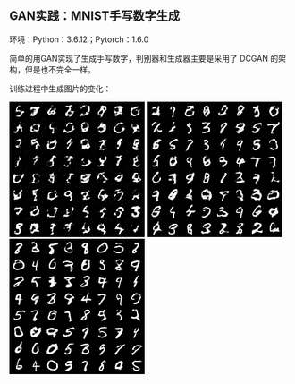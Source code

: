 ## GAN实践：MNIST手写数字生成

环境：Python：3.6.12；Pytorch：1.6.0



简单的用GAN实现了生成手写数字，判别器和生成器主要是采用了 DCGAN 的架构，但是也不完全一样。


训练过程中生成图片的变化：

![avatar](https://github.com/KaydenCheung/Deep-Learning/blob/main/ML%20%7C%20DL/GAN_mnist/data/results/0_epoch.png?raw=true)                  ![avatar](https://github.com/KaydenCheung/Deep-Learning/blob/main/ML%20%7C%20DL/GAN_mnist/data/results/3_epoch.png?raw=true)                  ![avatar](https://github.com/KaydenCheung/Deep-Learning/blob/main/ML%20%7C%20DL/GAN_mnist/data/results/9_epoch.png?raw=true)

